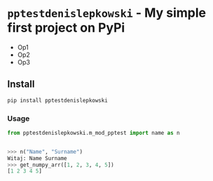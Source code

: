 # `pptestdenislepkowski` - My simple first project on PyPi

* Op1
* Op2
* Op3

##  Install

```python
pip install pptestdenislepkowski
```

###  Usage
```python
from pptestdenislepkowski.m_mod_pptest import name as n


>>> n("Name", "Surname")
Witaj: Name Surname
>>> get_numpy_arr([1, 2, 3, 4, 5])
[1 2 3 4 5]
```
